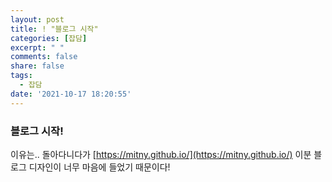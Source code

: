 ```yaml
---
layout: post
title: ! "블로그 시작"
categories: [잡담]
excerpt: " "
comments: false
share: false
tags:
  - 잡담
date: '2021-10-17 18:20:55'
---
```


### 블로그 시작!

이유는.. 돌아다니다가 [https://mitny.github.io/](https://mitny.github.io/) 이분 블로그 디자인이 너무 마음에 들었기 때문이다!
